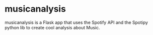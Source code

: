 # musicanalysis
musicanalysis is a Flask app that uses the Spotify API and the Spotipy python lib to create cool analysis about Music.
